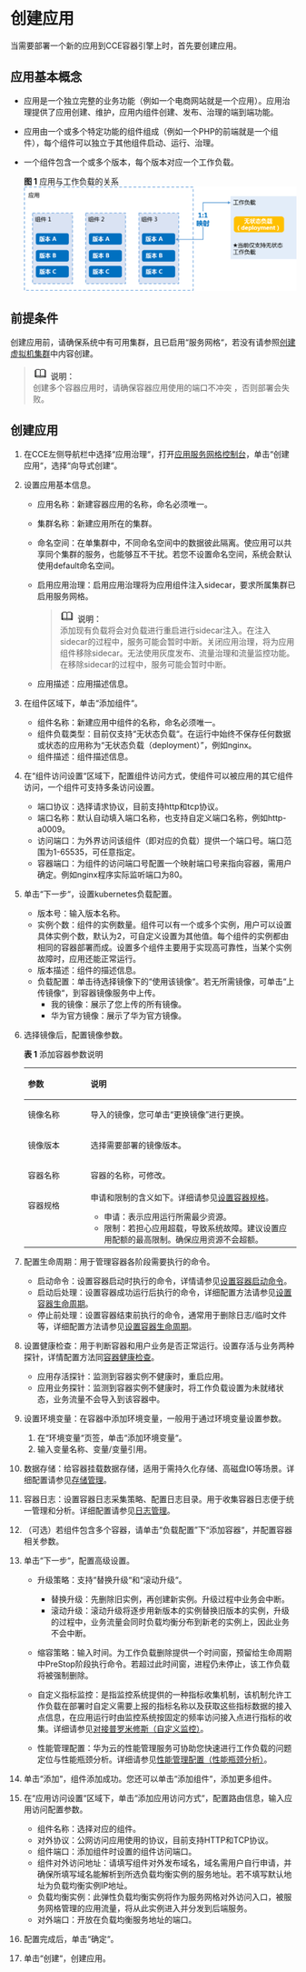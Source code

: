 # 创建应用<a name="cce_01_0037"></a>

当需要部署一个新的应用到CCE容器引擎上时，首先要创建应用。

## 应用基本概念<a name="section532320151509"></a>

-   应用是一个独立完整的业务功能（例如一个电商网站就是一个应用）。应用治理提供了应用创建、维护，应用内组件创建、发布、治理的端到端功能。
-   应用由一个或多个特定功能的组件组成（例如一个PHP的前端就是一个组件），每个组件可以独立于其他组件启动、运行、治理。
-   一个组件包含一个或多个版本，每个版本对应一个工作负载。

    **图 1**  应用与工作负载的关系<a name="fig2890163004910"></a>  
    ![](figures/应用与工作负载的关系.png "应用与工作负载的关系")


## 前提条件<a name="section19807725165016"></a>

创建应用前，请确保系统中有可用集群，且已启用“服务网格“，若没有请参照[创建虚拟机集群](https://support.huaweicloud.com/usermanual-cce/cce_01_0028.html)中内容创建。

>![](public_sys-resources/icon-note.gif) **说明：**   
>创建多个容器应用时，请确保容器应用使用的端口不冲突 ，否则部署会失败。  

## 创建应用<a name="section74714184469"></a>

1.  在CCE左侧导航栏中选择“应用治理“，打开[应用服务网格控制台](https://console.huaweicloud.com/istio/)，单击“创建应用“，选择“向导式创建“。
2.  设置应用基本信息。
    -   应用名称：新建容器应用的名称，命名必须唯一。
    -   集群名称：新建应用所在的集群。
    -   命名空间：在单集群中，不同命名空间中的数据彼此隔离。使应用可以共享同个集群的服务，也能够互不干扰。若您不设置命名空间，系统会默认使用default命名空间。
    -   启用应用治理：启用应用治理将为应用组件注入sidecar，要求所属集群已启用服务网格。

        >![](public_sys-resources/icon-note.gif) **说明：**   
        >添加现有负载将会对负载进行重启进行sidecar注入。在注入sidecar的过程中，服务可能会暂时中断。关闭应用治理，将为应用组件移除sidecar。无法使用灰度发布、流量治理和流量监控功能。在移除sidecar的过程中，服务可能会暂时中断。  

    -   应用描述：应用描述信息。

3.  在组件区域下，单击“添加组件“。
    -   组件名称：新建应用中组件的名称，命名必须唯一。
    -   组件负载类型：目前仅支持“无状态负载“。在运行中始终不保存任何数据或状态的应用称为“无状态负载（deployment）”，例如nginx。
    -   组件描述：组件描述信息。

4.  在“组件访问设置“区域下，配置组件访问方式，使组件可以被应用的其它组件访问，一个组件可支持多条访问设置。
    -   端口协议：选择请求协议，目前支持http和tcp协议。
    -   端口名称：默认自动填入端口名称，也支持自定义端口名称，例如http-a0009。
    -   访问端口：为外界访问该组件（即对应的负载）提供一个端口号。端口范围为1-65535，可任意指定。
    -   容器端口：为组件的访问端口号配置一个映射端口号来指向容器，需用户确定。例如nginx程序实际监听端口为80。

5.  单击“下一步“，设置kubernetes负载配置。
    -   版本号：输入版本名称。
    -   实例个数：组件的实例数量。组件可以有一个或多个实例，用户可以设置具体实例个数，默认为2，可自定义设置为其他值。每个组件的实例都由相同的容器部署而成。设置多个组件主要用于实现高可靠性，当某个实例故障时，应用还能正常运行。
    -   版本描述：组件的描述信息。
    -   负载配置：单击待选择镜像下的“使用该镜像“。若无所需镜像，可单击“上传镜像“，到容器镜像服务中上传。
        -   我的镜像：展示了您上传的所有镜像。
        -   华为官方镜像：展示了华为官方镜像。


6.  选择镜像后，配置镜像参数。

    **表 1**  添加容器参数说明

    <a name="table10949134618544"></a>
    <table><thead align="left"><tr id="row18948164613548"><th class="cellrowborder" valign="top" width="23%" id="mcps1.2.3.1.1"><p id="p15948134610543"><a name="p15948134610543"></a><a name="p15948134610543"></a>参数</p>
    </th>
    <th class="cellrowborder" valign="top" width="77%" id="mcps1.2.3.1.2"><p id="p69481046125415"><a name="p69481046125415"></a><a name="p69481046125415"></a>说明</p>
    </th>
    </tr>
    </thead>
    <tbody><tr id="row18948446125416"><td class="cellrowborder" valign="top" width="23%" headers="mcps1.2.3.1.1 "><p id="p3948174612540"><a name="p3948174612540"></a><a name="p3948174612540"></a>镜像名称</p>
    </td>
    <td class="cellrowborder" valign="top" width="77%" headers="mcps1.2.3.1.2 "><p id="p1394818463547"><a name="p1394818463547"></a><a name="p1394818463547"></a>导入的镜像，您可单击<span class="uicontrol" id="uicontrol89481846135416"><a name="uicontrol89481846135416"></a><a name="uicontrol89481846135416"></a>“更换镜像”</span>进行更换。</p>
    </td>
    </tr>
    <tr id="row094894620549"><td class="cellrowborder" valign="top" width="23%" headers="mcps1.2.3.1.1 "><p id="p1994854615549"><a name="p1994854615549"></a><a name="p1994854615549"></a>镜像版本</p>
    </td>
    <td class="cellrowborder" valign="top" width="77%" headers="mcps1.2.3.1.2 "><p id="p894854614544"><a name="p894854614544"></a><a name="p894854614544"></a>选择需要部署的镜像版本。</p>
    </td>
    </tr>
    <tr id="row15948114615416"><td class="cellrowborder" valign="top" width="23%" headers="mcps1.2.3.1.1 "><p id="p6948134614549"><a name="p6948134614549"></a><a name="p6948134614549"></a>容器名称</p>
    </td>
    <td class="cellrowborder" valign="top" width="77%" headers="mcps1.2.3.1.2 "><p id="p19948164635413"><a name="p19948164635413"></a><a name="p19948164635413"></a>容器的名称，可修改。</p>
    </td>
    </tr>
    <tr id="row1694964695412"><td class="cellrowborder" valign="top" width="23%" headers="mcps1.2.3.1.1 "><p id="p594854645416"><a name="p594854645416"></a><a name="p594854645416"></a>容器规格</p>
    </td>
    <td class="cellrowborder" valign="top" width="77%" headers="mcps1.2.3.1.2 "><div class="p" id="p294914466544"><a name="p294914466544"></a><a name="p294914466544"></a>申请和限制的含义如下。详细请参见<a href="https://support.huaweicloud.com/usermanual-cce/cce_01_0163.html" target="_blank" rel="noopener noreferrer">设置容器规格</a>。<a name="ul109494467548"></a><a name="ul109494467548"></a><ul id="ul109494467548"><li>申请：表示应用运行所需最少资源。</li><li>限制：若担心应用超载，导致系统故障。建议设置应用配额的最高限制。确保应用资源不会超额。</li></ul>
    </div>
    </td>
    </tr>
    </tbody>
    </table>

7.  配置生命周期：用于管理容器各阶段需要执行的命令。
    -   启动命令：设置容器启动时执行的命令，详情请参见[设置容器启动命令](设置容器启动命令.md)。
    -   启动后处理：设置容器成功运行后执行的命令，详细配置方法请参见[设置容器生命周期](设置容器生命周期.md)。
    -   停止前处理：设置容器结束前执行的命令，通常用于删除日志/临时文件等，详细配置方法请参见[设置容器生命周期](设置容器生命周期.md)。

8.  设置健康检查：用于判断容器和用户业务是否正常运行。设置存活与业务两种探针，详情配置方法同[容器健康检查](容器健康检查.md)。
    -   应用存活探针：监测到容器实例不健康时，重启应用。
    -   应用业务探针：监测到容器实例不健康时，将工作负载设置为未就绪状态，业务流量不会导入到该容器中。

9.  设置环境变量：在容器中添加环境变量，一般用于通过环境变量设置参数。
    1.  在“环境变量“页签，单击“添加环境变量“。
    2.  输入变量名称、变量/变量引用。

10. 数据存储：给容器挂载数据存储，适用于需持久化存储、高磁盘IO等场景。详细配置请参见[存储管理](存储管理.md)。
11. 容器日志：设置容器日志采集策略、配置日志目录。用于收集容器日志便于统一管理和分析。详细配置请参见[日志管理](日志管理.md)。
12. （可选）若组件包含多个容器，请单击“负载配置”下“添加容器“，并配置容器相关参数。
13. 单击“下一步“，配置高级设置。
    -   升级策略：支持“替换升级“和“滚动升级“。
        -   替换升级：先删除旧实例，再创建新实例。升级过程中业务会中断。
        -   滚动升级：滚动升级将逐步用新版本的实例替换旧版本的实例，升级的过程中，业务流量会同时负载均衡分布到新老的实例上，因此业务不会中断。

    -   缩容策略：输入时间。为工作负载删除提供一个时间窗，预留给生命周期中PreStop阶段执行命令。若超过此时间窗，进程仍未停止，该工作负载将被强制删除。
    -   自定义指标监控：是指监控系统提供的一种指标收集机制，该机制允许工作负载在部署时自定义需要上报的指标名称以及获取这些指标数据的接入点信息，在应用运行时由监控系统按固定的频率访问接入点进行指标的收集。详细请参见[对接普罗米修斯（自定义监控）](对接普罗米修斯（自定义监控）.md)。
    -   性能管理配置：华为云的性能管理服务可协助您快速进行工作负载的问题定位与性能瓶颈分析。详细请参见[性能管理配置（性能瓶颈分析）](性能管理配置（性能瓶颈分析）.md)。

14. 单击“添加“，组件添加成功。您还可以单击“添加组件“，添加更多组件。
15. 在“应用访问设置“区域下，单击“添加应用访问方式“，配置路由信息，输入应用访问配置参数。
    -   组件名称：选择对应的组件。
    -   对外协议：公网访问应用使用的协议，目前支持HTTP和TCP协议。
    -   组件端口：添加组件时设置的组件访问端口。
    -   组件对外访问地址：请填写组件对外发布域名，域名需用户自行申请，并确保所填写域名能解析到所选负载均衡实例的服务地址。若不填写默认地址为负载均衡实例IP地址。
    -   负载均衡实例：此弹性负载均衡实例将作为服务网格对外访问入口，被服务网格管理的应用流量，将从此实例进入并分发到后端服务。
    -   对外端口：开放在负载均衡服务地址的端口。

16. 配置完成后，单击“确定“。
17. 单击“创建“，创建应用。

